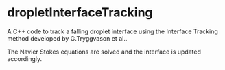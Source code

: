 # dropletInterfaceTracking
A C++ code to track a falling droplet interface using the Interface Tracking method developed by G.Tryggvason et al..

The Navier Stokes equations are solved and the interface is updated accordingly.


